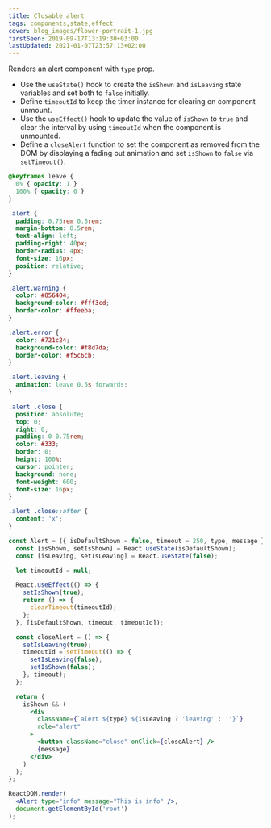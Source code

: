 ```yaml
---
title: Closable alert
tags: components,state,effect
cover: blog_images/flower-portrait-1.jpg
firstSeen: 2019-09-17T13:19:30+03:00
lastUpdated: 2021-01-07T23:57:13+02:00
---
```


Renders an alert component with `type` prop.

- Use the `useState()` hook to create the `isShown` and `isLeaving` state variables and set both to `false` initially.
- Define `timeoutId` to keep the timer instance for clearing on component unmount.
- Use the `useEffect()` hook to update the value of `isShown` to `true` and clear the interval by using `timeoutId` when the component is unmounted.
- Define a `closeAlert` function to set the component as removed from the DOM by displaying a fading out animation and set `isShown` to `false` via `setTimeout()`.

```css
@keyframes leave {
  0% { opacity: 1 }
  100% { opacity: 0 }
}

.alert {
  padding: 0.75rem 0.5rem;
  margin-bottom: 0.5rem;
  text-align: left;
  padding-right: 40px;
  border-radius: 4px;
  font-size: 16px;
  position: relative;
}

.alert.warning {
  color: #856404;
  background-color: #fff3cd;
  border-color: #ffeeba;
}

.alert.error {
  color: #721c24;
  background-color: #f8d7da;
  border-color: #f5c6cb;
}

.alert.leaving {
  animation: leave 0.5s forwards;
}

.alert .close {
  position: absolute;
  top: 0;
  right: 0;
  padding: 0 0.75rem;
  color: #333;
  border: 0;
  height: 100%;
  cursor: pointer;
  background: none;
  font-weight: 600;
  font-size: 16px;
}

.alert .close::after {
  content: 'x';
}
```

```jsx
const Alert = ({ isDefaultShown = false, timeout = 250, type, message }) => {
  const [isShown, setIsShown] = React.useState(isDefaultShown);
  const [isLeaving, setIsLeaving] = React.useState(false);

  let timeoutId = null;

  React.useEffect(() => {
    setIsShown(true);
    return () => {
      clearTimeout(timeoutId);
    };
  }, [isDefaultShown, timeout, timeoutId]);

  const closeAlert = () => {
    setIsLeaving(true);
    timeoutId = setTimeout(() => {
      setIsLeaving(false);
      setIsShown(false);
    }, timeout);
  };

  return (
    isShown && (
      <div
        className={`alert ${type} ${isLeaving ? 'leaving' : ''}`}
        role="alert"
      >
        <button className="close" onClick={closeAlert} />
        {message}
      </div>
    )
  );
};
```

```jsx
ReactDOM.render(
  <Alert type="info" message="This is info" />,
  document.getElementById('root')
);
```
